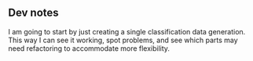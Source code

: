 
## Dev notes

I am going to start by just creating a single classification data generation.
This way I can see it working, spot problems, and see which parts may need refactoring to accommodate more
flexibility.